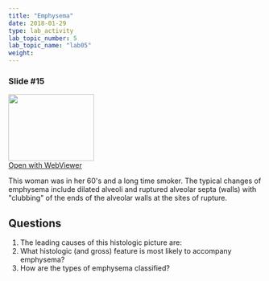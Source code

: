```yaml
---
title: "Emphysema"
date: 2018-01-29
type: lab_activity
lab_topic_number: 5
lab_topic_name: "lab05"
weight: 
---
```

<div class="entrybody">
<h3>Slide #15</h3>

<div class="thumbnail"><a href="http://virtualslides.cumc.columbia.edu/Lung%20Path%2002.svs/view.apml?" target="_blank"><img alt="" src="http://pathologylab.ccnmtl.columbia.edu/assets/images/slide_lungpath02.jpg" width="170" height="133" class="mt-image-left"></a><br><a href="http://virtualslides.cumc.columbia.edu/Lung%20Path%2002.svs/view.apml?" target="_blank">Open with WebViewer</a></div>

<p>This woman was in her 60's and a long time smoker. The typical changes of emphysema include dilated alveoli and ruptured alveolar septa (walls) with "clubbing" of the ends of the alveolar walls at the sites of rupture.<br clear="all"></p>

<h2>Questions</h2>


<ol>
<li>The leading causes of this histologic picture are:</li>
<li>What histologic (and gross) feature is most likely to accompany emphysema?</li>
<li>How are the types of emphysema classified?</li>
</ol>


						
</div>
